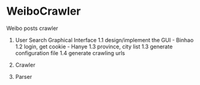# WeiboCrawler
Weibo posts crawler


1. User Search Graphical Interface
	1.1 design/implement the GUI - Binhao
	1.2 login, get cookie - Hanye
	1.3 province, city list
	1.3 generate configuration file
	1.4 generate crawling urls

2. Crawler

3. Parser
